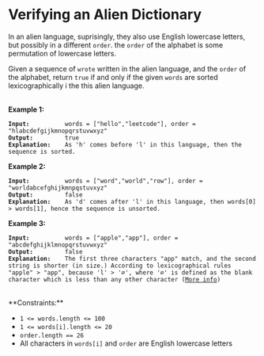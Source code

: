 <!-- markdownlint-disable -->

# Verifying an Alien Dictionary

In an alien language, suprisingly, they also use English lowercase letters, but possibly in a different `order`. the `order` of the alphabet is some permutation of lowercase letters.

Given a sequence of `wrote` written in the alien language, and the `order` of the alphabet, return `true` if and only if the given `words` are sorted lexicographically i the this alien language.
<br>
<br>

**Example 1:**

<pre><code><strong>Input:</strong>          words = ["hello","leetcode"], order = "hlabcdefgijkmnopqrstuvwxyz"
<strong>Output:</strong>         true
<strong>Explanation:</strong>    As 'h' comes before 'l' in this language, then the sequence is sorted.</code></pre>

**Example 2:**

<pre><code><strong>Input:</strong>          words = ["word","world","row"], order = "worldabcefghijkmnpqstuvxyz"
<strong>Output:</strong>         false
<strong>Explanation:</strong>    As 'd' comes after 'l' in this language, then words[0] > words[1], hence the sequence is unsorted.</code></pre>

**Example 3:**

<pre><code><strong>Input:</strong>          words = ["apple","app"], order = "abcdefghijklmnopqrstuvwxyz"
<strong>Output:</strong>         false
<strong>Explanation:</strong>    The first three characters "app" match, and the second string is shorter (in size.) According to lexicographical rules "apple" > "app", because 'l' > '∅', where '∅' is defined as the blank character which is less than any other character (<a href="https://en.wikipedia.org/wiki/Lexicographical_order">More info</a>)</code></pre>

<br>
**Constraints:**

<ul>
    <li><code>1 <= words.length <= 100</code></li>
    <li><code>1 <= words[i].length <= 20</code></li>
    <li><code>order.length == 26</code></li>
    <li>All characters in <code>words[i]</code> and <code>order</code> are English lowercase letters</li>

</ul>
